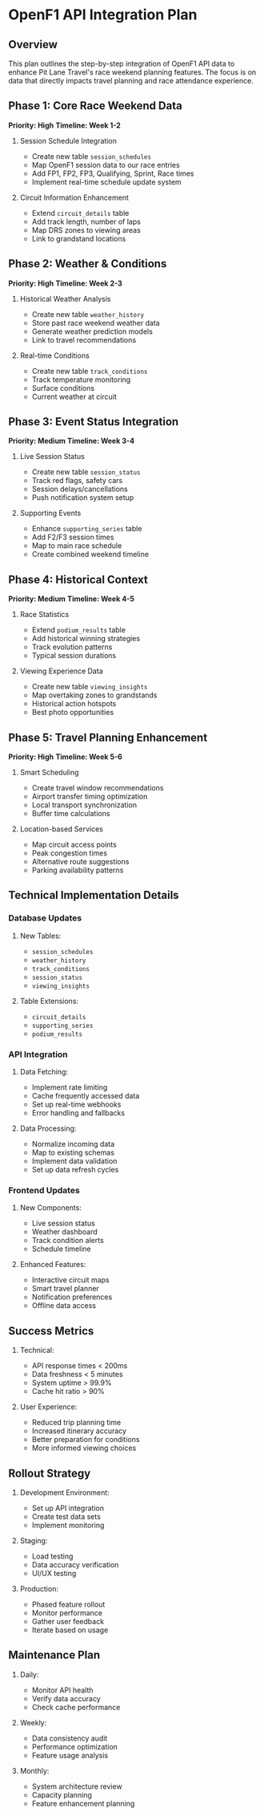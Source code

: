 # OpenF1 API Integration Plan

## Overview
This plan outlines the step-by-step integration of OpenF1 API data to enhance Pit Lane Travel's race weekend planning features. The focus is on data that directly impacts travel planning and race attendance experience.

## Phase 1: Core Race Weekend Data
**Priority: High**
**Timeline: Week 1-2**

1. Session Schedule Integration
   - Create new table `session_schedules`
   - Map OpenF1 session data to our race entries
   - Add FP1, FP2, FP3, Qualifying, Sprint, Race times
   - Implement real-time schedule update system

2. Circuit Information Enhancement
   - Extend `circuit_details` table
   - Add track length, number of laps
   - Map DRS zones to viewing areas
   - Link to grandstand locations

## Phase 2: Weather & Conditions
**Priority: High**
**Timeline: Week 2-3**

1. Historical Weather Analysis
   - Create new table `weather_history`
   - Store past race weekend weather data
   - Generate weather prediction models
   - Link to travel recommendations

2. Real-time Conditions
   - Create new table `track_conditions`
   - Track temperature monitoring
   - Surface conditions
   - Current weather at circuit

## Phase 3: Event Status Integration
**Priority: Medium**
**Timeline: Week 3-4**

1. Live Session Status
   - Create new table `session_status`
   - Track red flags, safety cars
   - Session delays/cancellations
   - Push notification system setup

2. Supporting Events
   - Enhance `supporting_series` table
   - Add F2/F3 session times
   - Map to main race schedule
   - Create combined weekend timeline

## Phase 4: Historical Context
**Priority: Medium**
**Timeline: Week 4-5**

1. Race Statistics
   - Extend `podium_results` table
   - Add historical winning strategies
   - Track evolution patterns
   - Typical session durations

2. Viewing Experience Data
   - Create new table `viewing_insights`
   - Map overtaking zones to grandstands
   - Historical action hotspots
   - Best photo opportunities

## Phase 5: Travel Planning Enhancement
**Priority: High**
**Timeline: Week 5-6**

1. Smart Scheduling
   - Create travel window recommendations
   - Airport transfer timing optimization
   - Local transport synchronization
   - Buffer time calculations

2. Location-based Services
   - Map circuit access points
   - Peak congestion times
   - Alternative route suggestions
   - Parking availability patterns

## Technical Implementation Details

### Database Updates
1. New Tables:
   - `session_schedules`
   - `weather_history`
   - `track_conditions`
   - `session_status`
   - `viewing_insights`

2. Table Extensions:
   - `circuit_details`
   - `supporting_series`
   - `podium_results`

### API Integration
1. Data Fetching:
   - Implement rate limiting
   - Cache frequently accessed data
   - Set up real-time webhooks
   - Error handling and fallbacks

2. Data Processing:
   - Normalize incoming data
   - Map to existing schemas
   - Implement data validation
   - Set up data refresh cycles

### Frontend Updates
1. New Components:
   - Live session status
   - Weather dashboard
   - Track condition alerts
   - Schedule timeline

2. Enhanced Features:
   - Interactive circuit maps
   - Smart travel planner
   - Notification preferences
   - Offline data access

## Success Metrics
1. Technical:
   - API response times < 200ms
   - Data freshness < 5 minutes
   - System uptime > 99.9%
   - Cache hit ratio > 90%

2. User Experience:
   - Reduced trip planning time
   - Increased itinerary accuracy
   - Better preparation for conditions
   - More informed viewing choices

## Rollout Strategy
1. Development Environment:
   - Set up API integration
   - Create test data sets
   - Implement monitoring

2. Staging:
   - Load testing
   - Data accuracy verification
   - UI/UX testing

3. Production:
   - Phased feature rollout
   - Monitor performance
   - Gather user feedback
   - Iterate based on usage

## Maintenance Plan
1. Daily:
   - Monitor API health
   - Verify data accuracy
   - Check cache performance

2. Weekly:
   - Data consistency audit
   - Performance optimization
   - Feature usage analysis

3. Monthly:
   - System architecture review
   - Capacity planning
   - Feature enhancement planning 